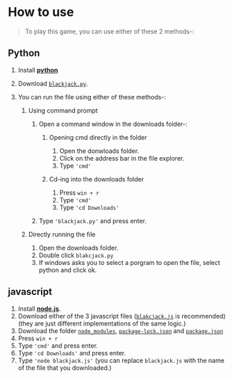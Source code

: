 
# How to use

> To play this game, you can use either of these 2 methods-:

## Python

1. Install [**python**](https://www.python.org/downloads/)
2. Download [`blackjack.py`](https://github.com/DhruvMitna/blackjack/blob/master/blackjack.py).
3. You can run the file using either of these methods-:

    1. Using command prompt

        1. Open a command window in the downloads folder-:

            1. Opening cmd directly in the folder

                1. Open the donwloads folder.
                2. Click on the address bar in the file explorer.
                3. Type `'cmd'`

            2. Cd-ing into the downloads folder

                1. Press `win + r`
                2. Type `'cmd'`
                3. Type `'cd Downloads'`

        2. Type `'blackjack.py'` and press enter.

    2. Directly running the file

        1. Open the downloads folder.
        2. Double click `blakcjack.py`
        3. If windows asks you to select a porgram to open the file, select python and click ok.

## javascript

1. Install [**node.js**](https://nodejs.org/dist/v14.17.4/node-v14.17.4-x64.msi).
2. Download either of the 3 javascript files ([`blakcjack.js`](https://github.com/DhruvMitna/blackjack/blob/master/blackjack.py) is recommended)(they are just different implementations of the same logic.)
3.  Download the folder [`node_modules`](https://github.com/DhruvMitna/blackjack/blob/master/node_modules), [`package-lock.json`](https://github.com/DhruvMitna/blackjack/blob/master/package-lock.json) and [`package.json`](https://github.com/DhruvMitna/blackjack/blob/master/package.json)
4. Press `win + r`
5. Type `'cmd'` and press enter.
6. Type `'cd Downloads'` and press enter.
7. Type `'node blackjack.js'` (you can replace `blackjack.js` with the name of the file that you downloaded.)